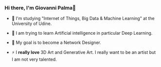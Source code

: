 ### Hi there, I'm Giovanni Palma👋

- 📖 I'm studying "Internet of Things, Big Data & Machine Learning" at the University of Udine.

- 🤔 I am trying to learn Artificial intelligence in particular Deep Learning.

- 🔭 My goal is to become a Network Designer.

- ⚡ I **really love** 3D Art and Generative Art. I really want to be an artist but I am not very talented.
 


<!--
Languages and Tools:
- 👯 I’m looking to collaborate on TradingBet
- 🔭 I’m currently working on 
- 💬 Ask me about ...
- 📫 How to reach me: ...
- 😄 Pronouns: ...
- ⚡ Fun fact: ...
-->
